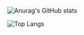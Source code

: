 ![Anurag's GitHub stats](https://github-readme-stats.vercel.app/api?username=eliasbuenosdias&count_private=true&show_icons=true&theme=chartreuse-dark)

![Top Langs](https://github-readme-stats.vercel.app/api/top-langs/?username=anuraghazra&layout=compact)
